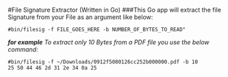 #File Signature Extractor (Written in Go)
###This Go app will extract the file Signature from your File as an argument like below:
```
#bin/filesig -f FILE_GOES_HERE -b NUMBER_OF_BYTES_TO_READ"
```
***for example***
*To extract only 10 Bytes from a PDF file you use the below command:*

```
#bin/filesig -f ~/Downloads/0912f5080126cc252b000000.pdf -b 10
25 50 44 46 2d 31 2e 34 0a 25
```
